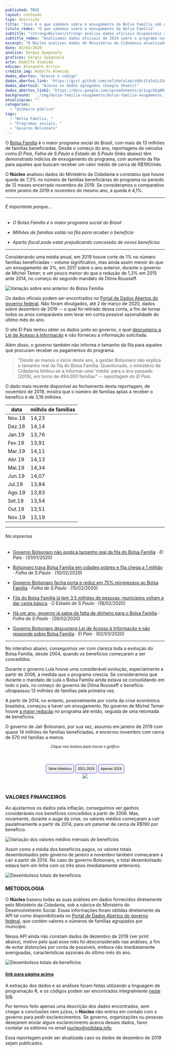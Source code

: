 ```yaml
---
published: TRUE
layout: conteudo
tipo: descrição
title: "Isso é o que sabemos sobre o enxugamento do Bolsa Família sob o governo Bolsonaro"
titulo_redes: "O que sabemos sobre o enxugamento do Bolsa Família"
subtitle: "<strong>Núcleo</strong> analisa dados oficiais disponíveis sobre o Bolsa Família para apurar o que aconteceu com o programa social sob o governo do presidente Jair Bolsonaro em 2019."
subtitle_redes: "Analisamos dados oficiais de 2019 sobre o programa social"
excerpt: "O Núcleo analisou dados do Ministério da Cidadania atualizados até novembro de 2019 e constatou que houve queda no número de beneficiários do programa nesse ano na ordem de 7,3% na comparação com novembro de 2018."
date: 03/03/2020
analise: Sérgio Spagnuolo
graficos: Sérgio Spagnuolo
arte: Rodolfo Almeida
edicao: Alexandre Orrico
credito_img: Rodolfo Almeida
dados_abertos: "Acesse o código"
dados_abertos_link: 'https://gist.github.com/voltdatalab/c68c1fa1e2c23e97c9ef1e69f296952a'
dados_abertos2: "Acesse os dados agregados (Google Sheets)"
dados_abertos_link2: "https://docs.google.com/spreadsheets/d/1cgcXEqARoq_cv17DqeKbibSMY84ZzGocm3uA8Iiqi9Y/edit?usp=sharing"
background: '../img/bolsa-familia-exugamento/bolsa-familia-exugamento.jpeg'
atualizacao: ""
categories:
  - "dinheiro público"
tags:
  - "Bolsa Família, "
  - "Programas sociais, "
  - "Governo Bolsonaro"
---
```


O [Bolsa Família](http://www.desenvolvimentosocial.gov.br/servicos/bolsa-familia/) é o maior programa social do Brasil, com mais de 13 milhões de famílias beneficiadas. Desde o começo do ano, reportagens de veículos como *El País*, *Folha de S.Paulo* e *Estado de S.Paulo* (links abaixo) têm demonstrado indícios de enxugamento do programa, com aumento da fila para aqueles que buscam receber um valor médio de cerca de R$190/mês.

O **Núcleo** analisou dados do Ministério da Cidadania e constatou que houve queda de 7,3% no número de famílias beneficiárias do programa no período de 12 meses encerrado novembro de 2019. Se consideramos o comparativo entre janeiro de 2019 e novembro do mesmo ano, a queda é 4,1%.

---

###### É importante porque...

- *O Bolsa Família é o maior programa social do Brasil*

- *Milhões de famílias estão na fila para receber o benefício*

- *Aperto fiscal pode estar prejudicando concessão de novos benefícios*

---

Considerando uma média anual, em 2019 houve corte de 1% no número famílias beneficiadas – volume significativo, mas ainda assim menor do que um enxugamento de 3%, em 2017 sobre o ano anterior, durante o governo de Michel Temer; e um pouco menor do que a redução de 1,3% em 2015 ante 2014, no começo do segundo mandato de Dilma Rousseff.

![Variação sobre ano anterior do Bolsa Família](../img/bolsa-familia-exugamento/variacao_bolsa_familia.png)

Os dados oficiais podem ser encontrados no [Portal de Dados Abertos do governo federal](http://www.dados.gov.br/dataset/bolsa-familia-misocial). Não foram divulgados, até 2 de março de 2020, dados sobre dezembro de 2019 -- o qual foi retirado dessa conta, a fim de tornar todos os anos comparáveis sem levar em conta possível sazonalidade do último mês do ano.

O site El País tentou obter os dados junto ao governo, o qual [descumpriu a Lei de Acesso à Informação](https://brasil.elpais.com/politica/2020-03-02/governo-bolsonaro-descumpre-lei-de-acesso-a-informacao-e-nao-responde-sobre-bolsa-familia.html) e não forneceu a informação solicitada.

Além disso, o governo também não informa o tamanho da fila para aqueles que procuram receber os pagamentos do programa.

> "Desde ao menos o início deste ano, a gestão Bolsonaro não explica o tamanho real da fila do Bolsa Família. Questionado, o ministério da Cidadania limitou-se a informar uma 'média' para o ano passado [2019], em torno de 494.000 famílias" -- reportagem do *El País*.

O dado mais recente disponível ao fechamento desta reportagem, de novembro de 2019, mostra que o número de famílias aptas a receber o benefíco é de 3,19 milhões.

| data   | milhõs de famílias |
|--------|--------------------|
| Nov.18 | 14,23              |
| Dez.18 | 14,14              |
| Jan.19 | 13,76              |
| Fev.19 | 13,91              |
| Mar.19 | 14,11              |
| Abr.19 | 14,13              |
| Mai.19 | 14,34              |
| Jun.19 | 14,07              |
| Jul.19 | 13,84              |
| Ago.19 | 13,83              |
| Set.19 | 13,54              |
| Out.19 | 13,51              |
| Nov.19 | 13,19              |

---

###### Na imprensa

* [Governo Bolsonaro não explica tamanho real da fila do Bolsa Família](https://brasil.elpais.com/brasil/2020-01-31/governo-bolsonaro-nao-explica-tamanho-real-da-fila-do-bolsa-familia.html) &sdot; *El País* &sdot; (31/01/2020)

* [Bolsonaro trava Bolsa Família em cidades pobres e fila chega a 1 milhão](https://www1.folha.uol.com.br/mercado/2020/02/bolsonaro-trava-bolsa-familia-em-cidades-pobres-e-fila-chega-a-1-milhao.shtml?origin=folha) &sdot; *Folha de S.Paulo* &sdot; (10/02/2020)

* [Governo Bolsonaro fecha porta e reduz em 75% reingressos ao Bolsa Família](https://www1.folha.uol.com.br/mercado/2020/02/governo-bolsonaro-fecha-porta-e-reduz-em-75-reingressos-ao-bolsa-familia.shtml) &sdot; *Folha de S.Paulo* &sdot; (15/02/2020)

* [Fila do Bolsa Família já tem 3,5 milhões de pessoas; municípios voltam a dar cesta básica](https://politica.estadao.com.br/noticias/geral,fila-do-bolsa-familia-ja-tem-3-5-milhoes-de-pessoas-municipios-voltam-a-dar-cesta-basica,70003201822) &sdot; *O Estado de S.Paulo* &sdot; (18/02/2020)

* [Há um ano, governo já sabia da falta de dinheiro para o Bolsa Família](https://www.poder360.com.br/midia/brasil-ve-midia-digital-crescer-e-331-veiculos-jornalisticos-serem-extintos/) &sdot; *Folha de S.Paulo* &sdot; (26/02/2020)

* [Governo Bolsonaro descumpre Lei de Acesso à Informação e não responde sobre Bolsa Família](https://brasil.elpais.com/politica/2020-03-02/governo-bolsonaro-descumpre-lei-de-acesso-a-informacao-e-nao-responde-sobre-bolsa-familia.html) &sdot; *El País* &sdot; (02/03/2020)


---

No interativo abaixo, conseguimos ver com clareza toda a evolução do Bolsa Família, desde 2004, quando os benefícios começaram a ser concedidos.

Durante o governo Lula houve uma considerável evolução, especialmente a partir de 2006, à medida que o programa crescia. Se considerarmos que durante o mandato de Lula o Bolsa Família ainda estava se consolidando em todo o país, no começo do governo de Dilma Rousseff o benefício ultrapassou 13 milhões de famílias pela primeira vez.

A partir de 2014, no entanto, possivelmente por conta da crise econômica brasileira, começou a haver um enxugamento. No governo de Michel Temer houve [a maior redução](https://noticias.uol.com.br/cotidiano/ultimas-noticias/2017/08/11/bolsa-familia-reduz-543-mil-beneficios-em-1-mes-programa-tem-maior-corte-da-historia.htm) no programa até então, seguida de uma retomada de benefícios.

O governo de Jair Bolsonaro, por sua vez, assumiu em janeiro de 2019 com quase 14 milhões de famílias beneficiadas, e encerrou novembro com cerca de 570 mil famílias a menos.


<p style="text-align:center"><i class="far fa-hand-pointer"></i> <small><em>Clique nos botões para trocar o gráfico</em></small></p>

<div id="content">
<div id="thumb_img" class="cf">
  <button class="active botao" onclick="changeimg('https://live.staticflickr.com/65535/49609800902_93b7b989f5_b.jpg',this);">Série Histórica
  </button>
  <button class="botao" onclick="changeimg('https://live.staticflickr.com/65535/49609028468_516f11c84d_b.jpg',this);">2011-2019
  </button>
  <button class="botao" onclick="changeimg('https://live.staticflickr.com/65535/49609544586_b4f941da92_b.jpg',this);">Apenas 2019
</button>
</div>
  <div id="featured_img">
    <img id="img" src="https://live.staticflickr.com/65535/49609800902_93b7b989f5_b.jpg">
  </div>
</div>

### VALORES FINANCEIROS

Ao ajustarmos os dados pela inflação, conseguimos ver ganhos consideráveis nos benefícios concedidos a partir de 2006. Mas, novamente, durante o auge da crise, os valores médios começaram a cair paulatinamente a partir de 2014, para um patamar de cerca de R$190 por benefício.

![Variação dos valores médios mensais de benefícios](../img/bolsa-familia-exugamento/valores_medios_anuais.png)

Assim como a média dos benefícios pagos, os valores totais desembolsados pelo governo de janeiro a novembro também começaram a cair a partir de 2014. No caso do governo Bolsonaro, o total desembolsado estava bem em linha com os três anos imediatamente anteriores.

![Desembolsos totais de benefícios](../img/bolsa-familia-exugamento/desembolsos_bf_anual.png)


### METODOLOGIA

O **Núcleo** baseou todas as suas análises em dados fornecidos diretamente pelo Ministério da Cidadania, sob a rubrica do Ministério do Desenvolvimento Social. Essas informações foram obtidas diretamente da API tal como disponibilizada no [Portal de Dados Abertos do governo federal](http://www.dados.gov.br/dataset/bolsa-familia-misocial), que contém valores e números de famílias agrupados por município.

Nessa API ainda não constam dados de dezembro de 2019 (ver print abaixo), motivo pelo qual esse mês foi desconsiderado nas análises, a fim de evitar distorções por conta de possíveis, embora não imediatamente averiguadas, características sazonais do último mês do ano.

![Desembolsos totais de benefícios](../img/bolsa-familia-exugamento/print_mds.png)

#### [link para página acima](http://bit.ly/2uL1KXh)

A extração dos dados e as análises foram feitas utilizando a linguagem de programação R, e os códigos podem ser encontrados integralmente [neste link](https://gist.github.com/voltdatalab/c68c1fa1e2c23e97c9ef1e69f296952a).

Por termos feito apenas uma descrição dos dados encontrados, sem chegar a conclusões nem juízos, o **Núcleo** não entrou em contato com o governo para pedir esclarecimentos. Se governo, organizações ou pessoas desejarem enviar algum esclarecimento acerca desses dados, favor contatar os editores no email [nucleo@voltdata.info](mailto:nucleo@voltdata.info).

Essa reportagem *pode* ser atualizada caso os dados de dezembro de 2019 sejam publicados.


<style>
.botao {
  border-radius: 5px;
  background-color: #eeeeee;
  padding: 5px 7px;
  font-size: 0.8em;
  line-height: 1.5em;
  border: 1px solid #4b31dd
}

.botao:hover {
  background-color: #4b31dd;
  color: #fff;
}

.cf:before, .cf:after {
	 content: "";
	 display: table;
}
 .cf:after {
	 clear: both;
}
 .cf {
	 zoom: 1;
}
 #content {
	 max-width: 650px;
	 margin: 3rem auto;
	 text-align: center;
}
 #featured_img img, #thumb_img img {
	 max-width: 100%;
}
 #thumb_img {
	 margin-top: 2%;
}
 #thumb_img img {
	 float: left;
	 max-width: 32%;
	 width: 32%;
	 cursor: pointer;
	 margin-right: 2%;
	 border: 2px solid #eee;
	 box-sizing: border-box;
}
 #thumb_img img.active {
	 border: 2px solid #cac6b8;
}
 #thumb_img img:last-child {
	 margin-right: 0;
}

</style>

<script>
function changeimg(url,e) {
  document.getElementById("img").src = url;
  let nodes = document.getElementById("thumb_img");
  let img_child = nodes.children;
  for (i = 0; i < img_child.length; i++) {
    img_child[i].classList.remove('active')
  }
  e.classList.add('active');

}
</script>
